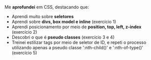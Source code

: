 Me **aprofundei** em CSS, destacando que:

 - Aprendi muito sobre **seletores**
 - Aprendi sobre **divs, box model e inline** (exercício 1)
 - Aprendi posicionamento por meio de **position, top, left, z-index** (exercício 2)
 - Descobri o que é **pseudo classes** (exercício 3 e 4)
 - Treinei estilizar tags por meio de seletor de ID, e repeti o processo utilizando apenas a pseudo classe ':nth-child()' e ':nth-of-type()' (exercício 5)
